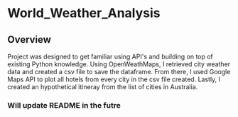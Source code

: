 # World_Weather_Analysis

## Overview
Project was designed to get familiar using API's and building on top of existing Python knowledge. Using OpenWeathMaps, I retrieved city weather data and created a csv file to save the dataframe. From there, I used Google Maps API to plot all hotels from every city in the csv file created. Lastly, I created an hypothetical itineray from the list of cities in Australia.


### Will update README in the futre
